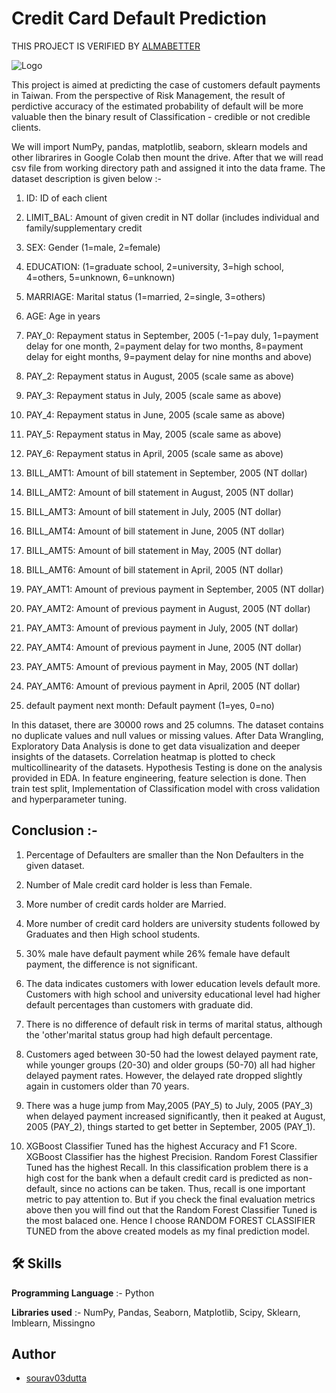 
# Credit Card Default Prediction

THIS PROJECT IS VERIFIED BY [ALMABETTER](https://www.almabetter.com/)

![Logo](https://www.horstinsurance.com/wp-content/uploads/2016/12/credit-card-debt-relief.png)

This project is aimed at predicting the case of customers default payments in Taiwan. From the perspective of Risk Management, the result of perdictive accuracy of the estimated probability of default will be more valuable then the binary result of Classification - credible or not credible clients.

We will import NumPy, pandas, matplotlib, seaborn, sklearn models and other librarires in Google Colab then mount the drive. After that we will read csv file from working directory path and assigned it into the data frame. The dataset description is given below :-

1. ID: ID of each client

2. LIMIT_BAL: Amount of given credit in NT dollar (includes individual and family/supplementary credit

3. SEX: Gender (1=male, 2=female)

4. EDUCATION: (1=graduate school, 2=university, 3=high school, 4=others, 5=unknown, 6=unknown)

5. MARRIAGE: Marital status (1=married, 2=single, 3=others)

6. AGE: Age in years

7. PAY_0: Repayment status in September, 2005 (-1=pay duly, 1=payment delay for one month, 2=payment delay for two months, 8=payment delay for eight months, 9=payment delay for nine months and above)

8. PAY_2: Repayment status in August, 2005 (scale same as above)

9. PAY_3: Repayment status in July, 2005 (scale same as above)

10. PAY_4: Repayment status in June, 2005 (scale same as above)

11. PAY_5: Repayment status in May, 2005 (scale same as above)

12. PAY_6: Repayment status in April, 2005 (scale same as above)

13. BILL_AMT1: Amount of bill statement in September, 2005 (NT dollar)

14. BILL_AMT2: Amount of bill statement in August, 2005 (NT dollar)

15. BILL_AMT3: Amount of bill statement in July, 2005 (NT dollar)

16. BILL_AMT4: Amount of bill statement in June, 2005 (NT dollar)

17. BILL_AMT5: Amount of bill statement in May, 2005 (NT dollar)

18. BILL_AMT6: Amount of bill statement in April, 2005 (NT dollar)

19. PAY_AMT1: Amount of previous payment in September, 2005 (NT dollar)

20. PAY_AMT2: Amount of previous payment in August, 2005 (NT dollar)

21. PAY_AMT3: Amount of previous payment in July, 2005 (NT dollar)

22. PAY_AMT4: Amount of previous payment in June, 2005 (NT dollar)

23. PAY_AMT5: Amount of previous payment in May, 2005 (NT dollar)

24. PAY_AMT6: Amount of previous payment in April, 2005 (NT dollar)

25. default payment next month: Default payment (1=yes, 0=no)

In this dataset, there are 30000 rows and 25 columns. The dataset contains no duplicate values and null values or missing values. After Data Wrangling, Exploratory Data Analysis is done to get data visualization and deeper insights of the datasets. Correlation heatmap is plotted to check multicollinearity of the datasets. Hypothesis Testing is done on the analysis provided in EDA. In feature engineering, feature selection is done. Then train test split, Implementation of Classification model with cross validation and hyperparameter tuning.

## Conclusion :-

1. Percentage of Defaulters are smaller than the Non
Defaulters in the given dataset.

2. Number of Male credit card holder is less than Female.

3. More number of credit cards holder are Married.

4. More number of credit card holders are university students followed by Graduates and then High school students.

5. 30% male have default payment while 26% female have default payment, the difference is not significant.

6. The data indicates customers with lower education levels default more. Customers with high school and university educational level had higher default percentages than customers with graduate did.

7. There is no difference of default risk in terms of marital status, although the 'other'marital status group had high default percentage.

8. Customers aged between 30-50 had the lowest delayed payment rate, while younger groups (20-30) and older groups (50-70) all had higher delayed payment rates. However, the delayed rate dropped slightly again in customers older than 70 years. 

9. There was a huge jump from May,2005 (PAY_5) to July, 2005 (PAY_3) when delayed payment increased significantly, then it peaked at August, 2005 (PAY_2), things started to get better in September, 2005 (PAY_1).

10. XGBoost Classifier Tuned has the highest Accuracy and F1 Score. XGBoost Classifier has the highest Precision. Random Forest Classifier Tuned has the highest Recall. In this classification problem there is a high cost for the bank when a default credit card is predicted as non-default, since no actions can be taken. Thus, recall is one important metric to pay attention to. But if you check the final evaluation metrics above then you will find out that the Random Forest Classifier Tuned is the most balaced one. Hence I choose RANDOM FOREST CLASSIFIER TUNED from the above created models as my final prediction model.






## 🛠 Skills

**Programming Language** :- Python

**Libraries used** :- NumPy, Pandas, Seaborn, Matplotlib, Scipy, Sklearn, Imblearn, Missingno


## Author

- [sourav03dutta](https://github.com/sourav03dutta)

